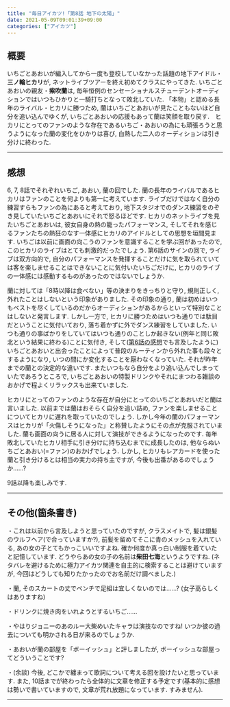 ```yaml
---
title: "毎日アイカツ!「第8話 地下の太陽」"
date: 2021-05-09T09:01:39+09:00
categories: ["アイカツ"]
---
```

## 概要

いちごとあおいが編入してから一度も登校していなかった話題の地下アイドル・**三ノ輪ヒカリ**が, ネットライブツアーを終え初めてクラスにやってきた. いちごとあおいの親友・**紫吹蘭**は, 毎年恒例のセンセーショナルスチューデントオーディションではいつもひかりと一騎打ちとなって敗北していた. 「本物」と認める長年のライバル・ヒカリに勝つため, 蘭はいちごとあおいが見たこともないほど自分を追い込んでゆくが, いちごとあおいの応援もあって蘭は笑顔を取り戻す.　ヒカリにとってのファンのような存在であるいちご・あおいの為にも頑張ろうと思うようになった蘭の変化をひかりは喜び, 白熱した二人のオーディションは引き分けに終わった.

***

## 感想

6, 7, 8話でそれぞれいちご, あおい, 蘭の回でした. 蘭の長年のライバルであるヒカリはファンのことを何よりも第一に考えています. ライブだけではなく自分の練習すらもファンの為にあると考えており, 地下スタジオでのダンス練習をのぞき見していたいちごとあおいにそれで怒るほどです. ヒカリのネットライブを見たいちごとあおいは, 彼女自身の熱の籠ったパフォーマンス, そしてそれを感じるファンたちの熱狂のなす一体感にヒカリのアイドルとしての思想を垣間見ます. いちごは以前に画面の向こうのファンを意識することを学ぶ回があったので, このヒカリのライブはとても刺激的だったでしょう. 第6話のサインの回で, ライブは双方向的で, 自分のパフォーマンスを発揮することだけに気を取られていては客を楽しませることはできないことに気付いたいちごだけに, ヒカリのライブの一体感には感動するものがあったのではないでしょうか.

蘭に対しては「8時以降は食べない」等の決まりをきっちりと守り, 規則正しく, 外れたことはしないという印象がありました. その印象の通り, 蘭は初めはいつもベストを尽くしているのだからオーディションがあるからといって特別なことはしないと発言します. しかし一方で, ヒカリに勝つためはいつも通りでは駄目だということに気付いており, 落ち着かずに外でダンス練習をしていました. いつも通りの事ばかりをしていてはいつも通りのことしか起きない(例年と同じ敗北という結果に終わる)ことに気付き, そして([第6話の感想](https://aura-tks.github.io/portfolio/article/everydayaikatsu6/)でも言及したように)いちごとあおいと出会ったことによって普段のルーティンから外れた事も段々とするようになり, いつの間にか変化することを厭わなくなっていた. それが昨年までの蘭との決定的な違いです. またいつもなら自分をより追い込んでしまっていたであろうところで, いちごとあおいの特製ドリンクやそれにまつわる雑談のおかげで程よくリラックスも出来ていました.

ヒカリにとってのファンのような存在が自分にとってのいちごとあおいだと蘭は言いました. 以前までは蘭はおそらく自分を追い詰め, ファンを楽しませることについてヒカリに遅れを取っていたのでしょう. しかし今年の蘭のパフォーマンスはヒカリが「火傷しそうになった」と称賛したようにその点が克服されていました. 蘭も画面の向うに居る人に対して演技ができるようになったのです. 毎年敗北していたヒカリ相手に引き分けに持ち込むまでに成長したのは, 他ならぬいちごとあおい(=ファン)のおかげでしょう. しかし, ヒカリもレアカードを使った蘭と引き分けるとは相当の実力の持ち主ですが, 今後も出番があるのでしょうか……?

9話以降も楽しみです.

***

## その他(箇条書き)

・これは以前から言及しようと思っていたのですが, クラスメイトで, 髪は銀髪のウルフヘア(で合っていますか?), 前髪を留めてそこに青のメッシュを入れている, あの女の子とてもかっこいいですよね. 確か何度か真っ白い制服を着ていたと記憶しています. どうやらあの女の子の名前は**柴田七海**というようですね. (ネタバレを避けるために極力アイカツ関連を自主的に検索することは避けていますが, 今回はどうしても知りたかったのでお名前だけ調べました.)

・蘭, そのスカートの丈でベンチで足組は宜しくないのでは……? (女子高らしくはありますね)

・ドリンクに焼き肉をいれようとするいちご……

・やはりジョニーのあのルー大柴めいたキャラは演技なのですね! いつか彼の過去についても明かされる日が来るのでしょうか.

・あおいが蘭の部屋を「ボーイッシュ」と評しましたが, ボーイッシュな部屋ってどういうことです?

・(余談) 今後, どこかで纏まって歌詞について考える回を設けたいと思っています. また, 10話までが終わったら全体的に文章を修正する予定です(基本的に感想は勢いで書いていますので, 文章が荒れ放題になっています. すみません).

***
